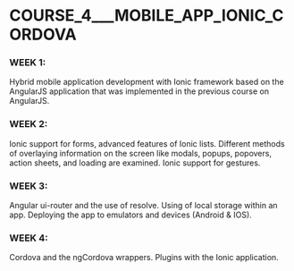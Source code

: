 # COURSE_4___MOBILE_APP_IONIC_CORDOVA

### WEEK 1: 
Hybrid mobile application development with Ionic framework based on the AngularJS application that was implemented in the previous course on AngularJS.

### WEEK 2: 
Ionic support for forms, advanced features of Ionic lists. Different methods of overlaying information on the screen like modals, popups, popovers, action sheets, and loading are examined. Ionic support for gestures.

### WEEK 3: 
Angular ui-router and the use of resolve. Using of local storage within an app. Deploying the app to emulators and devices (Android & IOS).

### WEEK 4: 
Cordova and the ngCordova wrappers. Plugins with the Ionic application.
